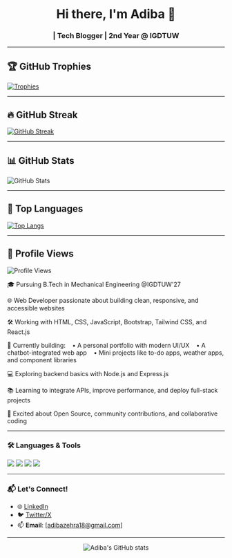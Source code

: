 <h1 align="center">Hi there, I'm Adiba 🌸</h1>
<h3 align="center"> | Tech Blogger | 2nd Year @ IGDTUW</h3>

---
## 🏆 GitHub Trophies
[![Trophies](https://github-profile-trophy.vercel.app/?username=adiba-zehra&theme=darkhub&no-frame=true&column=8&rank=A,B,C)](https://github.com/ryo-ma/github-profile-trophy)

---

## 🔥 GitHub Streak
[![GitHub Streak](https://streak-stats.demolab.com?user=adiba-zehra&theme=highcontrast&hide_border=true)](https://git.io/streak-stats)

---

## 📊 GitHub Stats
![GitHub Stats](https://github-readme-stats.vercel.app/api?username=adiba-zehra&show_icons=true&theme=radical&hide_border=true)

---

## 📌 Top Languages
[![Top Langs](https://github-readme-stats.vercel.app/api/top-langs/?username=adiba-zehra&layout=compact&theme=tokyonight)](https://github.com/anuraghazra/github-readme-stats)

---

## 👀 Profile Views
![Profile Views](https://komarev.com/ghpvc/?username=adiba-zehra&color=blueviolet&style=flat-square)

🎓 Pursuing B.Tech in Mechanical Engineering @IGDTUW'27

🌐 Web Developer passionate about building clean, responsive, and accessible websites

🛠️ Working with HTML, CSS, JavaScript, Bootstrap, Tailwind CSS, and React.js

🚀 Currently building:
   • A personal portfolio with modern UI/UX
   • A chatbot-integrated web app
   • Mini projects like to-do apps, weather apps, and component libraries

💻 Exploring backend basics with Node.js and Express.js

📚 Learning to integrate APIs, improve performance, and deploy full-stack projects

🌟 Excited about Open Source, community contributions, and collaborative coding

---

### 🛠️ Languages & Tools
<p align="left">
  <img src="https://img.shields.io/badge/Python-3776AB?style=for-the-badge&logo=python&logoColor=white"/>
  <img src="https://img.shields.io/badge/C++-00599C?style=for-the-badge&logo=cplusplus&logoColor=white"/>
  <img src="https://img.shields.io/badge/Figma-F24E1E?style=for-the-badge&logo=figma&logoColor=white"/>
  <img src="https://img.shields.io/badge/VSCode-007ACC?style=for-the-badge&logo=visual-studio-code&logoColor=white"/>
</p>

---

### 📬 Let's Connect!
- 🌐 [LinkedIn](https://www.linkedin.com/in/adibaz/)
- 🐦 [Twitter/X](https://x.com/zehra_adiba?s=11&t=_Ccav0dz8h61zpmKaQAZqQ)
- 📫 **Email**: [adibazehra18@gmail.com]

---

<p align="center">
  <img src="https://github-readme-stats.vercel.app/api?username=yourusername&show_icons=true&theme=radical" alt="Adiba's GitHub stats"/>
</p>
